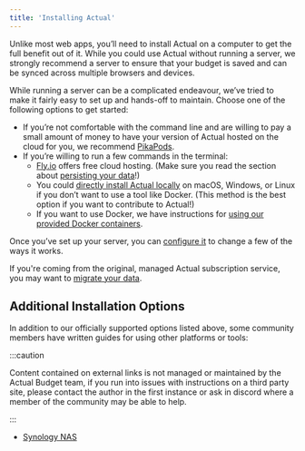 ```yaml
---
title: 'Installing Actual'
---
```


Unlike most web apps, you’ll need to install Actual on a computer to get the full benefit out of it. While you could use Actual without running a server, we strongly recommend a server to ensure that your budget is saved and can be synced across multiple browsers and devices.

While running a server can be a complicated endeavour, we’ve tried to make it fairly easy to set up and hands-off to maintain. Choose one of the following options to get started:

- If you’re not comfortable with the command line and are willing to pay a small amount of money to have your version of Actual hosted on the cloud for you, we recommend [PikaPods](PikaPods.md).
- If you’re willing to run a few commands in the terminal:
  - [Fly.io](fly/Fly.io.md) offers free cloud hosting. (Make sure you read the section about [persisting your data](fly/Fly-persisting.md)!)
  - You could [directly install Actual locally](Local/your-own-machine.md) on macOS, Windows, or Linux if you don’t want to use a tool like Docker. (This method is the best option if you want to contribute to Actual!)
  - If you want to use Docker, we have instructions for [using our provided Docker containers](Docker.md).

Once you’ve set up your server, you can [configure it](Configuration.md) to change a few of the ways it works.

If you're coming from the original, managed Actual subscription service, you may want to [migrate your data](../Getting-Started/migration/migration-intro.md).

## Additional Installation Options

In addition to our officially supported options listed above, some community members have written guides for using other platforms or tools:

:::caution

Content contained on external links is not managed or maintained by the Actual Budget team, if you run into issues with instructions on a third party site, please contact the author in the first instance or ask in discord where a member of the community may be able to help.

:::

- [Synology NAS](https://mariushosting.com/how-to-install-actual-on-your-synology-nas/)

